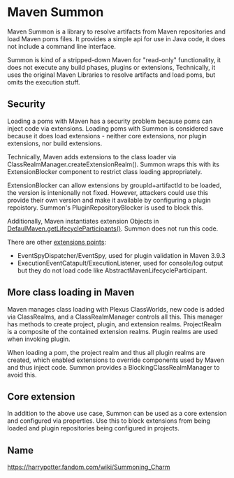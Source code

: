 # Maven Summon

Maven Summon is a library to resolve artifacts from Maven repositories and load Maven poms files. It provides a 
simple api for use in Java code, it does not include a command line interface.

Summon is kind of a stripped-down Maven for "read-only" functionality, it does not execute any build phases, 
plugins or extensions, Technically, it uses the original Maven Libraries to resolve artifacts and load poms, 
but omits the execution stuff.

## Security

Loading a poms with Maven has a security problem because poms can inject code via extensions.
Loading poms with Summon is considered save because it does load extensions -
neither core extensions, nor plugin extensions, nor build extensions.

Technically, Maven adds extensions to the class loader via ClassRealmManager.createExtensionRealm(). Summon wraps 
this with its ExtensionBlocker component to restrict class loading appropriately.

ExtensionBlocker can allow extensions by groupId+artifactId to be loaded, the version is intenionally not fixed. 
However, attackers could use this provide their own version and make it available by configuring a plugin repoistory. 
Summon's PluginRepositoryBlocker is used to block this.

Additionally, Maven instantiates extension Objects in [DefaulMaven.getLifecycleParticipants()](https://github.com/apache/maven/blob/21122926829f1ead511c958d89bd2f672198ae9f/maven-core/src/main/java/org/apache/maven/DefaultMaven.java#L327C5-L327C5).
Summon does not run this code.

There are other [extensions points](https://maven.apache.org/examples/maven-3-lifecycle-extensions.html):
* EventSpyDispatcher/EventSpy, used for plugin validation in Maven 3.9.3
* ExecutionEventCatapult/ExecutionListener, used for console/log output
but they do not load code like AbstractMavenLifecycleParticipant.

## More class loading in Maven

Maven manages class loading with Plexus ClassWorlds, new code is added via ClassRealms, and a ClassRealmManager controls all this. 
This manager has methods to create project, plugin, and extension realms. ProjectRealm is a composite of the contained extension realms. 
Plugin realms are used when invoking plugin. 

When loading a pom, the project realm and thus all plugin realms are created, which enabled extensions to override components used
by Maven and thus inject code. Summon provides a BlockingClassRealmManager to avoid this.

## Core extension

In addition to the above use case, Summon can be used as a core extension and configured via properties.
Use this to block extensions from being loaded and plugin repositories being configured in projects.


## Name

https://harrypotter.fandom.com/wiki/Summoning_Charm